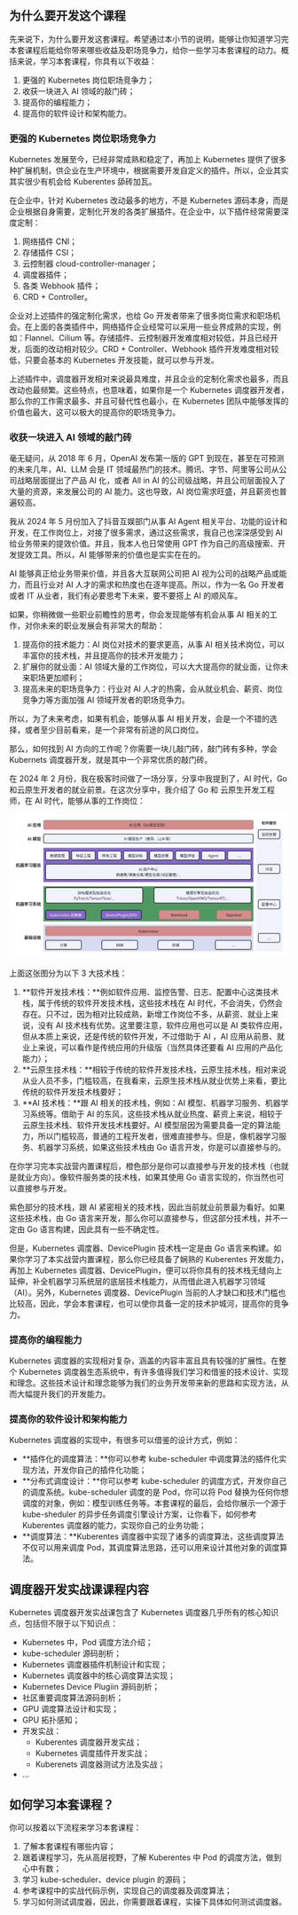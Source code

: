 ## 为什么要开发这个课程

先来说下，为什么要开发这套课程。希望通过本小节的说明，能够让你知道学习完本套课程后能给你带来哪些收益及职场竞争力，给你一些学习本套课程的动力。概括来说，学习本套课程，你具有以下收益：

1. 更强的 Kubernetes 岗位职场竞争力；
2. 收获一块进入 AI 领域的敲门砖；
3. 提高你的编程能力；
4. 提高你的软件设计和架构能力。

### 更强的 Kubernetes 岗位职场竞争力

Kubernetes 发展至今，已经非常成熟和稳定了，再加上 Kubernetes 提供了很多种扩展机制，供企业在生产环境中，根据需要开发自定义的插件。所以，企业其实其实很少有机会给 Kuberentes 舔砖加瓦。

在企业中，针对 Kubernetes 改动最多的地方，不是 Kubernetes 源码本身，而是企业根据自身需要，定制化开发的各类扩展插件。在企业中，以下插件经常需要深度定制：

1. 网络插件 CNI；
2. 存储插件 CSI；
3. 云控制器 cloud-controller-manager；
4. 调度器插件；
5. 各类 Webhook 插件；
6. CRD + Controller。

企业对上述插件的强定制化需求，也给 Go 开发者带来了很多岗位需求和职场机会。在上面的各类插件中，网络插件企业经常可以采用一些业界成熟的实现，例如：Flannel、Cilium 等。存储插件、云控制器开发难度相对较低，并且已经开发，后面的改动相对较少。CRD + Controller、Webhook 插件开发难度相对较低，只要会基本的 Kubernetes 开发技能，就可以参与开发。

上述插件中，调度器开发相对来说最具难度，并且企业的定制化需求也最多，而且改动也最频繁。这些特点，也意味着，如果你是一个 Kubernetes 调度器开发者，那么你的工作需求最多、并且可替代性也最小，在 Kubernetes 团队中能够发挥的价值也最大，这可以极大的提高你的职场竞争力。

### 收获一块进入 AI 领域的敲门砖

毫无疑问，从 2018 年 6 月，OpenAI 发布第一版的 GPT 到现在，甚至在可预测的未来几年，AI、LLM 会是 IT 领域最热门的技术。腾讯、字节、阿里等公司从公司战略层面提出了产品 AI 化，或者 All in AI 的公司级战略，并且公司层面投入了大量的资源，来发展公司的 AI 能力。这也导致，AI 岗位需求旺盛，并且薪资也普遍较高。

我从 2024 年 5 月份加入了抖音互娱部门从事 AI Agent 相关平台、功能的设计和开发，在工作岗位上，对接了很多需求，通过这些需求，我自己也深深感受到 AI 给业务带来的提效价值。并且，我本人也日常使用 GPT 作为自己的高级搜索、开发提效工具。所以，AI 能够带来的价值也是实实在在的。

AI 能够真正给业务带来价值，并且各大互联网公司把 AI 视为公司的战略产品或能力，而且行业对 AI 人才的需求和热度也在逐年提高。所以，作为一名 Go 开发者或者 IT 从业者，我们有必要思考下未来，要不要搭上 AI 的顺风车。

如果，你稍微做一些职业前瞻性的思考，你会发现能够有机会从事 AI 相关的工作，对你未来的职业发展会有非常大的帮助：

1. 提高你的技术能力：AI 岗位对技术的要求更高，从事 AI 相关技术岗位，可以丰富你的技术栈，并且提高你的技术开发能力；
2. 扩展你的就业面：AI 领域大量的工作岗位，可以大大提高你的就业面，让你未来职场更加顺利；
3. 提高未来的职场竞争力：行业对 AI 人才的热需，会从就业机会、薪资、岗位竞争力等方面加强 AI 领域开发者的职场竞争力。

所以，为了未来考虑，如果有机会，能够从事 AI 相关开发，会是一个不错的选择，或者至少目前看来，是一个非常有前途的风口岗位。

那么，如何找到 AI 方向的工作呢？你需要一块儿敲门砖，敲门砖有多种，学会 Kubernets 调度器开发，就是其中一个非常优质的敲门砖。

在 2024 年 2 月份，我在极客时间做了一场分享，分享中我提到了，AI 时代，Go 和云原生开发者的就业前景。在这次分享中，我介绍了 Go 和 云原生开发工程师，在 AI 时代，能够从事的工作岗位：

![img](image/FlKw6WYUQiGE0AHfuP-y-ib6rCYM)

上面这张图分为以下 3 大技术栈：

1. **软件开发技术栈：**例如软件应用、监控告警、日志、配置中心这类技术栈，属于传统的软件开发技术栈，这些技术栈在 AI 时代，不会消失，仍然会存在。只不过，因为相对比较成熟，新增工作岗位不多，从薪资、就业上来说，没有 AI 技术栈有优势。这里要注意，软件应用也可以是 AI 类软件应用，但从本质上来说，还是传统的软件开发，不过借助于 AI ，AI 应用从前景、就业上来说，可以看作是传统应用的升级版（当然具体还要看 AI 应用的产品化能力）；
2. **云原生技术栈：**相较于传统的软件开发技术栈，云原生技术栈，相对来说从业人员不多，门槛较高，在我看来，云原生技术栈从就业优势上来看，要比传统的软件开发技术栈要好；
3. **AI 技术栈：**跟 AI 相关的技术栈，例如：AI 模型、机器学习服务、机器学习系统等。借助于 AI 的东风，这些技术栈从就业热度、薪资上来说，相较于云原生技术栈、软件开发技术栈要好。AI 模型层因为需要具备一定的算法能力，所以门槛较高，普通的工程开发者，很难直接参与。但是，像机器学习服务、机器学习系统，如果这些技术栈由 Go 语言开发，你是可以直接参与的。

在你学习完本实战营内置课程后，橙色部分是你可以直接参与开发的技术栈（也就是就业方向）。像软件服务类的技术栈，如果其使用 Go 语言实现的，你当然也可以直接参与开发。

紫色部分的技术栈，跟 AI 紧密相关的技术栈，因此当前就业前景最为看好。如果这些技术栈，由 Go 语言来开发，那么你可以直接参与，但这部分技术栈，并不一定由 Go 语言构建，因此具有一些不确定性。

但是，Kubernetes 调度器、DevicePlugin 技术栈一定是由 Go 语言来构建。如果你学习了本实战营内置课程，那么你已经具备了娴熟的 Kuberentes 开发能力，再加上 Kubernetes 调度器、DevicePlugin，便可以将你具有的技术栈无缝向上延伸，补全机器学习系统层的底层技术栈能力，从而借此进入机器学习领域（AI）。另外，Kubernetes 调度器、DevicePlugin 当前的人才缺口和技术门槛也比较高，因此，学会本套课程，也可以使你具备一定的技术护城河，提高你的竞争力。

### 提高你的编程能力

Kubernetes 调度器的实现相对复杂，涵盖的内容丰富且具有较强的扩展性。在整个 Kubernetes 调度器生态系统中，有许多值得我们学习和借鉴的技术设计、实现和理念。这些技术设计和理念能够为我们的业务开发带来新的思路和实现方法，从而大幅提升我们的开发能力。

### 提高你的软件设计和架构能力

Kubernetes 调度器的实现中，有很多可以借鉴的设计方式，例如：

- **插件化的调度算法：**你可以参考 kube-scheduler 中调度算法的插件化实现方法，开发你自己的插件化功能；
- **分布式调度设计：**你可以参考 kube-scheduler 的调度方式，开发你自己的调度系统。kube-scheduler 调度的是 Pod，你可以将 Pod 替换为任何你想调度的对象，例如：模型训练任务等。本套课程的最后，会给你展示一个源于 kube-sheduler 的异步任务调度引擎设计方案，让你看下，如何参考 Kuberentes 调度器的能力，实现你自己的业务功能；
- **调度算法：**Kuberentes 调度器中实现了诸多的调度算法，这些调度算法不仅可以用来调度 Pod，其调度算法思路，还可以用来设计其他对象的调度算法。

## 调度器开发实战课课程内容

Kubernetes 调度器开发实战课包含了 Kubernetes 调度器几乎所有的核心知识点，包括但不限于以下知识点：

- Kubernetes 中，Pod 调度方法介绍；
- kube-scheduler 源码剖析；
- Kubernetes 调度器插件机制设计和实现；
- Kubernetes 调度器中的核心调度算法实现；
- Kubernetes Device Plugiin 源码剖析；
- 社区重要调度算法源码剖析；
- GPU 调度算法设计和实现；
- GPU 拓扑感知；
- 开发实战：
  - Kuberentes 调度器开发实战；
  - Kubernetes 调度插件开发实战；
  - Kuberenets 调度器测试方法及实战；
- ...

## 如何学习本套课程？

你可以按着以下流程来学习本套课程：

1. 了解本套课程有哪些内容；
2. 跟着课程学习，先从高层视野，了解 Kuberentes 中 Pod 的调度方法，做到心中有数；
3. 学习 kube-scheduler、device plugin 的源码；
4. 参考课程中的实战代码示例，实现自己的调度器及调度算法；
5. 学习如何测试调度器，因此，你需要跟着课程，实操下具体如何测试调度器。

